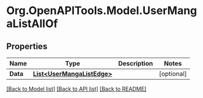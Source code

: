 # Org.OpenAPITools.Model.UserMangaListAllOf

## Properties

Name | Type | Description | Notes
------------ | ------------- | ------------- | -------------
**Data** | [**List&lt;UserMangaListEdge&gt;**](UserMangaListEdge.md) |  | [optional] 

[[Back to Model list]](../README.md#documentation-for-models) [[Back to API list]](../README.md#documentation-for-api-endpoints) [[Back to README]](../README.md)

